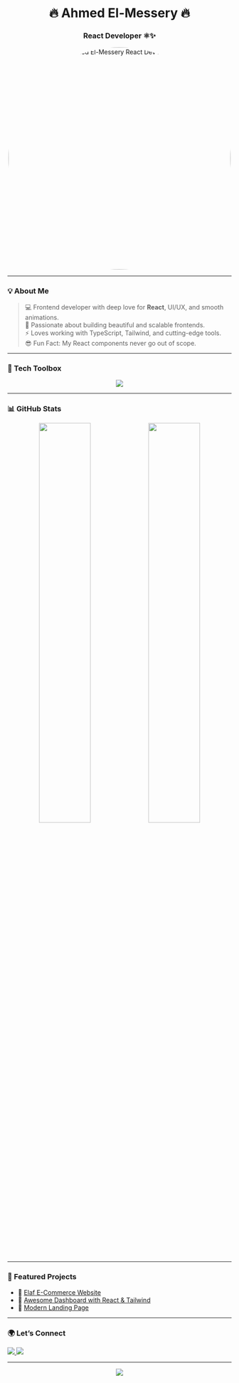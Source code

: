 <h1 align="center">🔥 Ahmed El-Messery 🔥</h1>
<h3 align="center">React Developer ⚛️✨</h3>

<p align="center">
    <img 
    src="https://i.ibb.co/VW7Pw9bg/banner-png.png" 
    alt="Ahmed El-Messery React Dev Banner" 
    width="500" 
    height="500"
    style="border-radius: 100%; object-fit: cover;" 
  />
</p>


---

### 💡 About Me

> 💻 Frontend developer with deep love for **React**, UI/UX, and smooth animations.  
> 🚀 Passionate about building beautiful and scalable frontends.  
> ⚡ Loves working with TypeScript, Tailwind, and cutting-edge tools.  
> 😎 Fun Fact: My React components never go out of scope.

---

### 🚀 Tech Toolbox

<p align="center">
  <img src="https://skillicons.dev/icons?i=react,js,ts,tailwind,next,vite,redux,figma,html,css,nodejs" />
</p>

---

### 📊 GitHub Stats

<p align="center">
  <img src="https://github-readme-stats.vercel.app/api?username=ahmedelmessery&show_icons=true&theme=tokyonight" width="48%" />
  <img src="https://github-readme-streak-stats.herokuapp.com/?user=ahmedelmessery&theme=tokyonight" width="48%" />
</p>

---

### 🧩 Featured Projects

- 📱 [Elaf E-Commerce Website]([https://github.com/ahmedelmessery/Dashboard](https://github.com/GiantWhale22/elaf-frontend))
- 🎯 [Awesome Dashboard with React & Tailwind](https://github.com/ahmedelmessery/Dashboard)
- 💼 [Modern Landing Page](https://github.com/ahmedelmessery/ModernLandingPage)
---

### 🌍 Let’s Connect

<p align="left">
  <a href="https://linkedin.com/in/your-profile">
    <img src="https://img.shields.io/badge/LinkedIn-blue?style=for-the-badge&logo=linkedin" />
  </a>
  <a href="mailto:your-email@gmail.com">
    <img src="https://img.shields.io/badge/Gmail-D14836?style=for-the-badge&logo=gmail&logoColor=white" />
  </a>
</p>

---

<p align="center">
  <img src="https://capsule-render.vercel.app/api?type=waving&color=61DAFB&height=120&section=footer"/>
</p>
